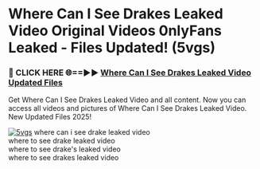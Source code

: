 # Where Can I See Drakes Leaked Video Original Videos 0nlyFans Leaked - Files Updated! (5vgs)

<h3>🔴 CLICK HERE 🌐==►► <a href="https://best4dudes.click/HH4t6V" rel="nofollow">Where Can I See Drakes Leaked Video Updated Files</a></h3>

Get Where Can I See Drakes Leaked Video and all content. Now you can access all videos and pictures of Where Can I See Drakes Leaked Video. New Updated Files 2025!

[![5vgs](https://github.com/user-attachments/assets/8c521d6e-e6e3-4a75-9320-d58ab9d79d5b)](https://best4dudes.click/HH4t6V)
where can i see drake leaked video<br>
where to see drake leaked video<br>
where to see drake's leaked video<br>
where to see drakes leaked video